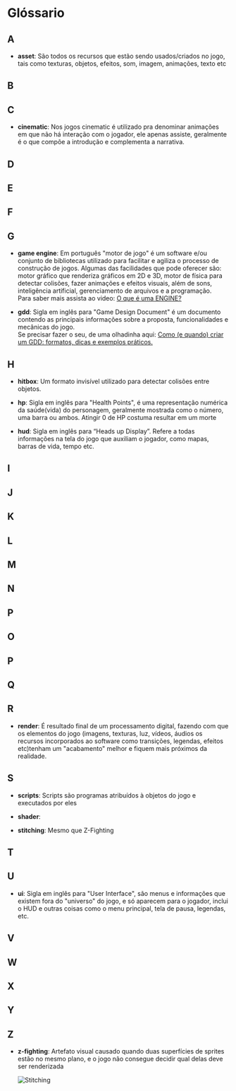 # Glóssario


## A
  * __asset__: São todos os recursos que estão sendo usados/criados no jogo, tais como texturas, objetos, efeitos, som, imagem, animações, texto etc

## B

## C
 * __cinematic__: Nos jogos cinematic é utilizado pra denominar animações em que não há interação com o jogador, ele apenas assiste, geralmente é o que compõe a introdução e complementa a narrativa.

## D

## E

## F

## G
 * __game engine__: Em português "motor de jogo" é um software e/ou conjunto de bibliotecas utilizado para facilitar e agiliza o processo de construção de jogos. Algumas das facilidades que pode oferecer são: motor gráfico que renderiza gráficos em 2D e 3D, motor de física para detectar colisões, fazer animações e efeitos visuais, além de sons, inteligência artificial, gerenciamento de arquivos e a programação.  
 Para saber mais assista ao video: [O que é uma ENGINE?](https://youtu.be/Zf4JKBG6_I4)

 * __gdd__: Sigla em inglês para "Game Design Document" é um documento contendo as principais informações sobre a proposta, funcionalidades e mecânicas do jogo.  
 Se precisar fazer o seu, de uma olhadinha aqui: [Como (e quando) criar um GDD: formatos, dicas e exemplos práticos.](https://producaodejogos.com/gdd/)

## H
* __hitbox__: Um formato invisível utilizado para detectar colisões entre objetos.
  
* __hp__: Sigla em inglês para "Health Points", é uma representação numérica da saúde(vida) do personagem, geralmente mostrada como o número, uma barra ou ambos. Atingir 0 de HP costuma resultar em um morte
  
* __hud__: Sigla em inglês para “Heads up Display”. Refere a todas informações na tela do jogo que auxiliam o jogador, como mapas, barras de vida, tempo etc.

## I

## J

## K

## L

## M

## N

## P

## O

## P

## Q

## R
  * __render__: É resultado final de um processamento digital, fazendo com que os elementos do jogo (imagens, texturas, luz, vídeos, áudios os recursos incorporados ao software como transições, legendas, efeitos etc)tenham um "acabamento" melhor e fiquem mais próximos da realidade.
  
## S
  * __scripts__: Scripts são programas atribuídos à objetos do jogo e executados por eles

  * __shader__:

  * __stitching__: Mesmo que Z-Fighting

## T

## U
  * __ui__: Sigla em inglês para "User Interface", são menus e informações que existem fora do "universo" do jogo, e só aparecem para o jogador, inclui o HUD e outras coisas como o menu principal, tela de pausa, legendas, etc.

## V

## W

## X

## Y

## Z
  * __z-fighting__: Artefato visual causado quando duas superfícies de sprites estão no mesmo plano, e o jogo não consegue decidir qual delas deve ser renderizada

    ![Stitching](https://upload.wikimedia.org/wikipedia/commons/thumb/5/58/Z-fighting.png/220px-Z-fighting.png)
